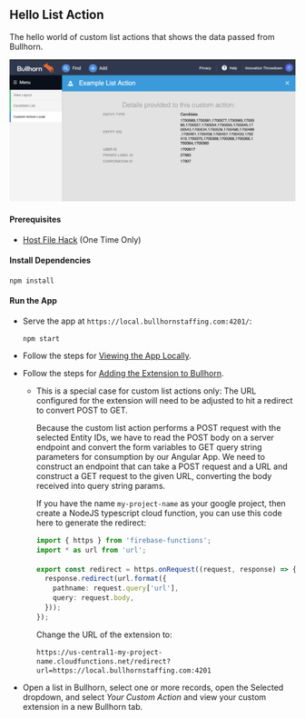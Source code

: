 ## Hello List Action

The hello world of custom list actions that shows the data passed from Bullhorn.

![Screenshot](../doc_files/hello-list-action.png)

#### Prerequisites

 * [Host File Hack](../README.md#prerequisites) (One Time Only)

#### Install Dependencies

```npm
npm install
```

#### Run the App

 *  Serve the app at `https://local.bullhornstaffing.com:4201/`:

    ```npm
    npm start
    ```

 * Follow the steps for [Viewing the App Locally](../README.md#viewing-the-app).

 * Follow the steps for [Adding the Extension to Bullhorn](../README.md#adding-to-bullhorn).

   * This is a special case for custom list actions only: The URL configured for the 
     extension will need to be adjusted to hit a redirect to convert POST to GET. 

     Because the custom list action performs a POST request with the selected Entity IDs, 
     we have to read the POST body on a server endpoint and convert the form variables to 
     GET query string parameters for consumption by our Angular App. We need to construct 
     an endpoint that can take a POST request and a URL and construct a GET request to the 
     given URL, converting the body received into query string params.
     
     If you have the name `my-project-name` as your google project, then create a NodeJS
     typescript cloud function, you can use this code here to generate the redirect:
     
     ```typescript
     import { https } from 'firebase-functions';
     import * as url from 'url';
     
     export const redirect = https.onRequest((request, response) => {
       response.redirect(url.format({
         pathname: request.query['url'],
         query: request.body,
       }));
     });
     ```

     Change the URL of the extension to:
     
     ```
     https://us-central1-my-project-name.cloudfunctions.net/redirect?url=https://local.bullhornstaffing.com:4201
     ```
 
 * Open a list in Bullhorn, select one or more records, open the Selected dropdown, and
   select _Your Custom Action_ and view your custom extension in a new Bullhorn tab.
